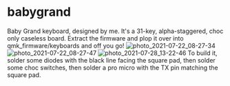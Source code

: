 # babygrand
Baby Grand keyboard, designed by me.
It's a 31-key, alpha-staggered, choc only caseless board. 
Extract the firmware and plop it over into qmk_firmware/keyboards and off you go!
![photo_2021-07-22_08-27-34](https://user-images.githubusercontent.com/55664712/127390575-40a80c1e-cb9b-4062-9069-d2af6b2e2beb.jpg)
![photo_2021-07-22_08-27-47](https://user-images.githubusercontent.com/55664712/127390579-d408f549-03de-40ba-9969-9b1a87f240a7.jpg)
![photo_2021-07-28_13-22-46](https://user-images.githubusercontent.com/55664712/127390581-4185c5bf-42b4-4379-8ea1-0de87ba8f0fa.jpg)
To build it, solder some diodes with the black line facing the square pad, then solder some choc switches, then solder a pro micro with the TX pin matching the square pad.
